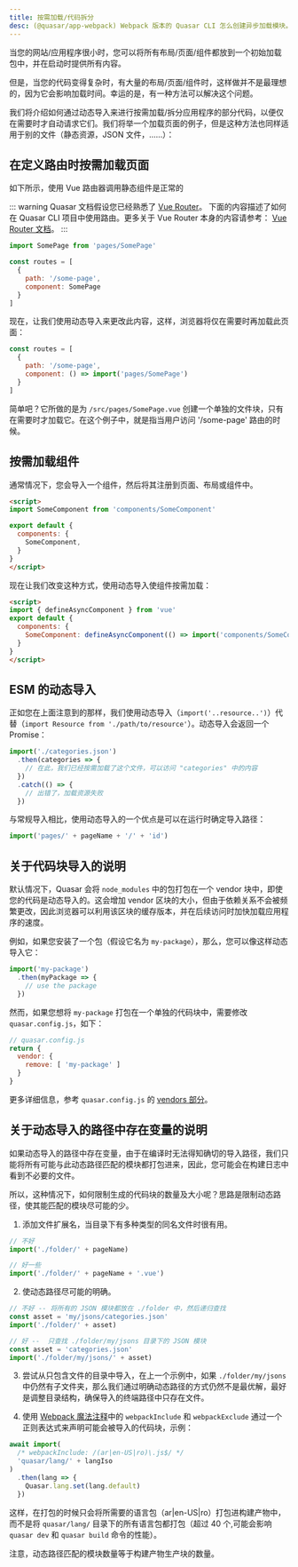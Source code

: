 ```yaml
---
title: 按需加载/代码拆分
desc: (@quasar/app-webpack) Webpack 版本的 Quasar CLI 怎么创建异步加载模块。
---
```


当您的网站/应用程序很小时，您可以将所有布局/页面/组件都放到一个初始加载包中，并在启动时提供所有内容。

但是，当您的代码变得复杂时，有大量的布局/页面/组件时，这样做并不是最理想的，因为它会影响加载时间。幸运的是，有一种方法可以解决这个问题。

我们将介绍如何通过动态导入来进行按需加载/拆分应用程序的部分代码，以便仅在需要时才自动请求它们。我们将举一个加载页面的例子，但是这种方法也同样适用于别的文件（静态资源，JSON 文件，……）：

## 在定义路由时按需加载页面

如下所示，使用 Vue 路由器调用静态组件是正常的

::: warning
Quasar 文档假设您已经熟悉了 [Vue Router](https://github.com/vuejs/vue-router)。
下面的内容描述了如何在 Quasar CLI 项目中使用路由。更多关于 Vue Router 本身的内容请参考： [Vue Router 文档](https://router.vuejs.org/)。
:::

```js
import SomePage from 'pages/SomePage'

const routes = [
  {
    path: '/some-page',
    component: SomePage
  }
]
```

现在，让我们使用动态导入来更改此内容，这样，浏览器将仅在需要时再加载此页面：

```js
const routes = [
  {
    path: '/some-page',
    component: () => import('pages/SomePage')
  }
]
```

简单吧？它所做的是为 `/src/pages/SomePage.vue` 创建一个单独的文件块，只有在需要时才加载它。在这个例子中，就是指当用户访问 '/some-page' 路由的时候。

## 按需加载组件

通常情况下，您会导入一个组件，然后将其注册到页面、布局或组件中。

```html
<script>
import SomeComponent from 'components/SomeComponent'

export default {
  components: {
    SomeComponent,
  }
}
</script>
```

现在让我们改变这种方式，使用动态导入使组件按需加载：
```html
<script>
import { defineAsyncComponent } from 'vue'
export default {
  components: {
    SomeComponent: defineAsyncComponent(() => import('components/SomeComponent')),
  }
}
</script>
```

## ESM 的动态导入

正如您在上面注意到的那样，我们使用动态导入（`import('..resource..')`）代替（`import Resource from './path/to/resource'`）。动态导入会返回一个 Promise：

```js
import('./categories.json')
  .then(categories => {
    // 在此，我们已经按需加载了这个文件，可以访问 "categories" 中的内容
  })
  .catch(() => {
    // 出错了，加载资源失败
  })
```

与常规导入相比，使用动态导入的一个优点是可以在运行时确定导入路径：

```js
import('pages/' + pageName + '/' + 'id')
```

## 关于代码块导入的说明 

默认情况下，Quasar 会将 `node_modules` 中的包打包在一个 vendor 块中，即使您的代码是动态导入的。这会增加 vendor 区块的大小，但由于依赖关系不会被频繁更改，因此浏览器可以利用该区块的缓存版本，并在后续访问时加快加载应用程序的速度。

例如，如果您安装了一个包（假设它名为 `my-package`），那么，您可以像这样动态导入它：

````js
import('my-package')
  .then(myPackage => {
    // use the package
  })
````

然而，如果您想将 `my-package` 打包在一个单独的代码块中，需要修改 `quasar.config.js`，如下：

````js
// quasar.config.js
return {
  vendor: {
    remove: [ 'my-package' ]
  }
}
````

更多详细信息，参考 `quasar.config.js` 的 [vendors 部分](/quasar-cli-webpack/quasar-config-js#property-vendor)。

## 关于动态导入的路径中存在变量的说明

如果动态导入的路径中存在变量，由于在编译时无法得知确切的导入路径，我们只能将所有可能与此动态路径匹配的模块都打包进来，因此，您可能会在构建日志中看到不必要的文件。

所以，这种情况下，如何限制生成的代码块的数量及大小呢？思路是限制动态路径，使其能匹配的模块尽可能的少。

1. 添加文件扩展名，当目录下有多种类型的同名文件时很有用。
  ```js
  // 不好
  import('./folder/' + pageName)

  // 好一些
  import('./folder/' + pageName + '.vue')
  ```
2. 使动态路径尽可能的明确。
  ```js
  // 不好 -- 将所有的 JSON 模块都放在 ./folder 中，然后递归查找
  const asset = 'my/jsons/categories.json'
  import('./folder/' + asset)

  // 好 --  只查找 ./folder/my/jsons 目录下的 JSON 模块
  const asset = 'categories.json'
  import('./folder/my/jsons/' + asset)
  ```
3. 尝试从只包含文件的目录中导入，在上一个示例中，如果 `./folder/my/jsons` 中仍然有子文件夹，那么我们通过明确动态路径的方式仍然不是最优解，最好是调整目录结构，确保导入的终端路径中只存在文件。

4. 使用 [Webpack 魔法注释](https://webpack.js.org/api/module-methods/#magic-comments)中的 `webpackInclude` 和 `webpackExclude` 通过一个正则表达式来声明可能会被导入的代码块，示例：
  ```js
  await import(
    /* webpackInclude: /(ar|en-US|ro)\.js$/ */
    'quasar/lang/' + langIso
  )
    .then(lang => {
      Quasar.lang.set(lang.default)
    })
  ```
  这样，在打包的时候只会将所需要的语言包（ar|en-US|ro）打包进构建产物中，而不是将 `quasar/lang/` 目录下的所有语言包都打包（超过 40 个,可能会影响 `quasar dev` 和 `quasar build` 命令的性能）。

注意，动态路径匹配的模块数量等于构建产物生产块的数量。

